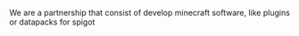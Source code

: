 We are a partnership that consist of develop minecraft software, like plugins or datapacks for spigot
